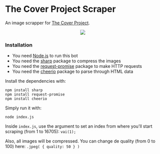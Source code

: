 # The Cover Project Scraper

An image scrapper for [The Cover Project](http://www.thecoverproject.net).

<p align="center">
  <img src="https://i.imgur.com/Vo7Icat.png">
</p>

### Installation

  - You need [Node.js](https://nodejs.org/) to run this bot
  - You need the [sharp](https://www.npmjs.com/package/sharp) package to compress the images
  - You need the [request-promise](https://www.npmjs.com/package/request-promise) package to make HTTP requests
  - You need the [cheerio](https://www.npmjs.com/package/cheerio) package to parse through HTML data

Install the dependencies with:

```
npm install sharp
npm install request-promise
npm install cheerio
```

Simply run it with:

```
node index.js
```

Inside ```index.js```, use the argument to set an index from where you'll start scraping (from 1 to 16705):
```vai(1);```

Also, all images will be compressed. You can change de quality (from 0 to 100) here:
```.jpeg( { quality: 50 } )```
